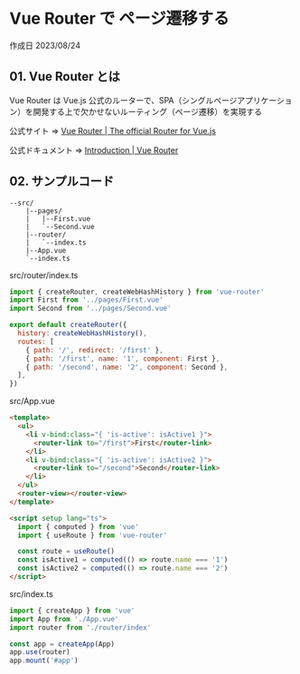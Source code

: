 # Vue Router で ページ遷移する

作成日 2023/08/24

## 01. Vue Router とは

Vue Router は Vue.js 公式のルーターで、SPA（シングルページアプリケーション）を開発する上で欠かせないルーティング（ページ遷移）を実現する

公式サイト => [Vue Router | The official Router for Vue.js](https://router.vuejs.org/)

公式ドキュメント => [Introduction | Vue Router](https://router.vuejs.org/introduction.html)

## 02. サンプルコード

```text
--src/
    |--pages/
    |   |--First.vue
    |   `--Second.vue
    |--router/
    |   `--index.ts
    |--App.vue
    `--index.ts
```

src/router/index.ts

```javascript
import { createRouter, createWebHashHistory } from 'vue-router'
import First from '../pages/First.vue'
import Second from '../pages/Second.vue'

export default createRouter({
  history: createWebHashHistory(),
  routes: [
    { path: '/', redirect: '/first' },
    { path: '/first', name: '1', component: First },
    { path: '/second', name: '2', component: Second },
  ],
})
```

src/App.vue

```html
<template>
  <ul>
    <li v-bind:class="{ 'is-active': isActive1 }">
      <router-link to="/first">First</router-link>
    </li>
    <li v-bind:class="{ 'is-active': isActive2 }">
      <router-link to="/second">Second</router-link>
    </li>
  </ul>
  <router-view></router-view>
</template>

<script setup lang="ts">
  import { computed } from 'vue'
  import { useRoute } from 'vue-router'

  const route = useRoute()
  const isActive1 = computed(() => route.name === '1')
  const isActive2 = computed(() => route.name === '2')
</script>
```

src/index.ts

```javascript
import { createApp } from 'vue'
import App from './App.vue'
import router from './router/index'

const app = createApp(App)
app.use(router)
app.mount('#app')
```
